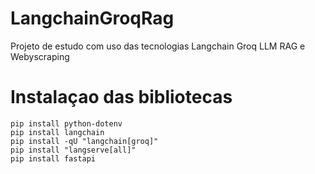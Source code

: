 # LangchainGroqRag
Projeto de estudo com uso das tecnologias Langchain Groq LLM RAG e Webyscraping

# Instalaçao das bibliotecas 
```
pip install python-dotenv
pip install langchain
pip install -qU "langchain[groq]"
pip install "langserve[all]"
pip install fastapi
```